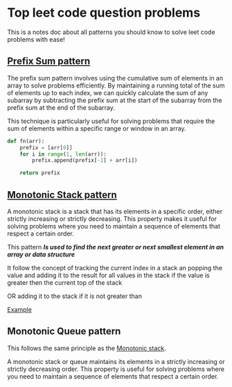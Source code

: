# Top leet code question problems

This is a notes doc about all patterns you should know to solve leet code problems with ease!

## [Prefix Sum pattern](./PrefixSum/subArrSumEqualsK.py)

The prefix sum pattern involves using the cumulative sum of elements in an array to solve problems efficiently. By maintaining a running total of the sum of elements up to each index, we can quickly calculate the sum of any subarray by subtracting the prefix sum at the start of the subarray from the prefix sum at the end of the subarray.

This technique is particularly useful for solving problems that require the sum of elements within a specific range or window in an array.

```py
def fn(arr):
    prefix = [arr[0]]
    for i in range(1, len(arr)):
        prefix.append(prefix[-1] + arr[i])

    return prefix
```

## [Monotonic Stack pattern](./monotonicStack.go)

A monotonic stack is a stack that has its elements in a specific order, either strictly increasing or strictly decreasing. This property makes it useful for solving problems where you need to maintain a sequence of elements that respect a certain order.

This pattern **_Is used to find the next greater or next smallest element in an array or data structure_**

It follow the concept of tracking the current index in a stack an popping the value and adding it to the result for all values in the stack if the value is greater then the current top of the stack

OR adding it to the stack if it is not greater than

[Example](./monotonicStack.go)

## Monotonic Queue pattern

This follows the same principle as the [Monotonic stack](#monotonic-stack-pattern).

A monotonic stack or queue maintains its elements in a strictly increasing or strictly decreasing order. This property is useful for solving problems where you need to maintain a sequence of elements that respect a certain order.
